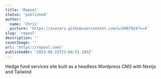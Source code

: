 ```yaml
---
title: 'Repool'
status: 'published'
author:
  name: 'Chris'
  picture: 'https://avatars.githubusercontent.com/u/4907924?v=4'
slug: 'repool'
description: ''
coverImage: ''
url: 'https://repool.com/'
publishedAt: '2023-06-22T21:04:51.195Z'
---
```


Hedge fund services site built as a headless Wordpress CMS with Nextjs and Tailwind

